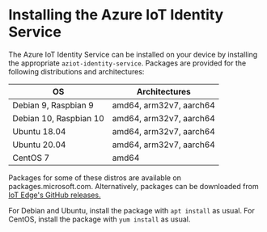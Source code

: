 # Installing the Azure IoT Identity Service

The Azure IoT Identity Service can be installed on your device by installing the appropriate `aziot-identity-service`. Packages are provided for the following distributions and architectures:

<table>
<thead>
<tr>
<th>OS</th>
<th>Architectures</th>
</tr>
</thead>
<tbody>
<tr>
<td>Debian 9, Raspbian 9</td>
<td>amd64, arm32v7, aarch64</td>
</tr>
<tr>
<td>Debian 10, Raspbian 10</td>
<td>amd64, arm32v7, aarch64</td>
</tr>
<tr>
<td>Ubuntu 18.04</td>
<td>amd64, arm32v7, aarch64</td>
</tr>
<tr>
<td>Ubuntu 20.04</td>
<td>amd64, arm32v7, aarch64</td>
</tr>
<tr>
<td>CentOS 7</td>
<td>amd64</td>
</tr>
</tbody>
</table>

Packages for some of these distros are available on packages.microsoft.com. Alternatively, packages can be downloaded from [IoT Edge's GitHub releases.](https://github.com/Azure/azure-iotedge/releases)

For Debian and Ubuntu, install the package with `apt install` as usual. For CentOS, install the package with `yum install` as usual.
